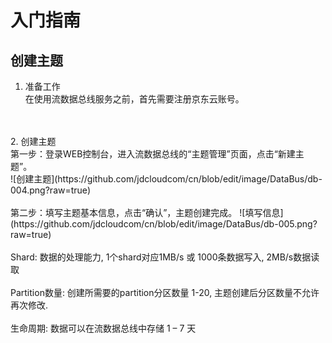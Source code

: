 # 入门指南<br>
## 创建主题<br>
1. 准备工作<br>
在使用流数据总线服务之前，首先需要注册京东云账号。<br>
<br>
<br>
2. 创建主题<br>
第一步：登录WEB控制台，进入流数据总线的“主题管理”页面，点击“新建主题”。<br>
![创建主题](https://github.com/jdcloudcom/cn/blob/edit/image/DataBus/db-004.png?raw=true)<br>
<br>
第二步：填写主题基本信息，点击“确认”，主题创建完成。
![填写信息](https://github.com/jdcloudcom/cn/blob/edit/image/DataBus/db-005.png?raw=true)<br>
<br>
Shard: 数据的处理能力, 1个shard对应1MB/s 或 1000条数据写入, 2MB/s数据读取<br>
<br>
Partition数量: 创建所需要的partition分区数量 1-20, 主题创建后分区数量不允许再次修改.<br>
<br>
生命周期: 数据可以在流数据总线中存储 1 – 7 天<br>

